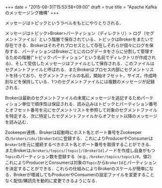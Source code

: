 +++
date = "2015-08-31T15:53:58+09:00"
draft = true
title = "Apache Kafkaのメッセージング機構"
+++

メッセージはトピックというラベルをもとにやりとりされる．

メッセージはトピック>Broker>パーティション（ディレクトリ）> ログ（セグメントファイル）という階層で保存されている．トピックはBrokerをまたいで存在できる．Brokerはそれぞれプロセスとして存在しそれらが個々にログを保存する．パーティションはBrokerごとにのログデータをさらに分割して管理するための階層("トピック-パーティション"という名前でディレクトリが作成される)．そして受信したメッセージはファイルとして保存される．このファイルはセグメントファイルと呼ばれる．またBrokerはプロセス内部にセグメントリストを持っており、セグメントファイルの名前，開始オフセット，サイズ，作成時刻などを保持している．1つのセグメントファイルには複数のメッセージが記録される．

Brokerは最新のセグメントファイルの末尾にメッセージを追記するためパーティション単位で順序性は保証される．読み込みはトピックとパーティション番号とオフセット番号を元にセグメントリストを参照して対象のセグメントファイルを特定する．次に特定したセグメントファイルからオフセット以降のメッセージを読み込む．


Zookeeper連携．Brokerは起動時にホスト名とポート番号をZookeeperの`/brokers/ids/[BrokerId]`に登録する．これによりProducerやConsumerは`BrokerId`を元に接続するべきホスト名とポート番号を取得することができる．またBrokerは`/brokers/topics/[topic]/[BrokerId]`ノードを作成し自身がもつ`Topic`のパーティション数を登録する（e.g., `/broker/topics/topic1/0`，値2）これによりProducerとConsumerは対象の`Topic`から`BrokerId`とパーティションを決定することができる．これらの仕組みによりBrokerのスケールが簡単になる．Brokerが増減してもProducerやConsumerの設定ファイルを変更することなく配信/購読先を動的に変更できるようになる．

